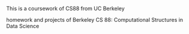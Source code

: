 This is a coursework of CS88 from UC Berkeley

homework and projects of Berkeley CS 88: Computational Structures in Data Science
